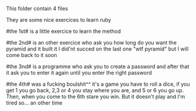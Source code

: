 This folder contain 4 files


They are some nice exercices to learn ruby


#the 1st# is a little exercice to learn the method


#the 2nd# is an other exercice who ask you how long do you want the pyramid and it built it
          I did'nt succed on the last one "wtf pyramid" but I will come back to it soon
	  
	  
#the 3nd# is a programme who ask you to create a password and after that it ask you to enter it again until you 
	  enter the right password
	  
	  
#the 4th# was a fucking boulshit^^ it's a game you have to roll a dice, if you get 1 you go back, 2,3 or 4 you 
	  stay where you are, and 5 or 6 you go up. Then, when you come to the 6th stare you win. But 
	  it doesn't play and I'm tired so... an other time

